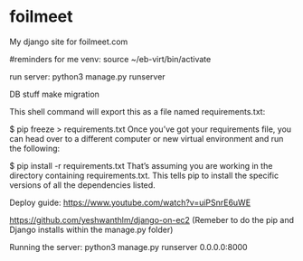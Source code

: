 # foilmeet
My django site for foilmeet.com


#reminders for me
venv: source ~/eb-virt/bin/activate

run server: 
python3 manage.py runserver


DB stuff make migration


This shell command will export this as a file named requirements.txt:

$ pip freeze > requirements.txt
Once you’ve got your requirements file, you can head over to a different computer or new virtual environment and run the following:

$ pip install -r requirements.txt
That’s assuming you are working in the directory containing requirements.txt. This tells pip to install the specific versions of all the dependencies listed.


Deploy guide:
https://www.youtube.com/watch?v=uiPSnrE6uWE

https://github.com/yeshwanthlm/django-on-ec2 (Remeber to do the pip and Django installs within the manage.py folder)

Running the server: python3 manage.py runserver 0.0.0.0:8000



